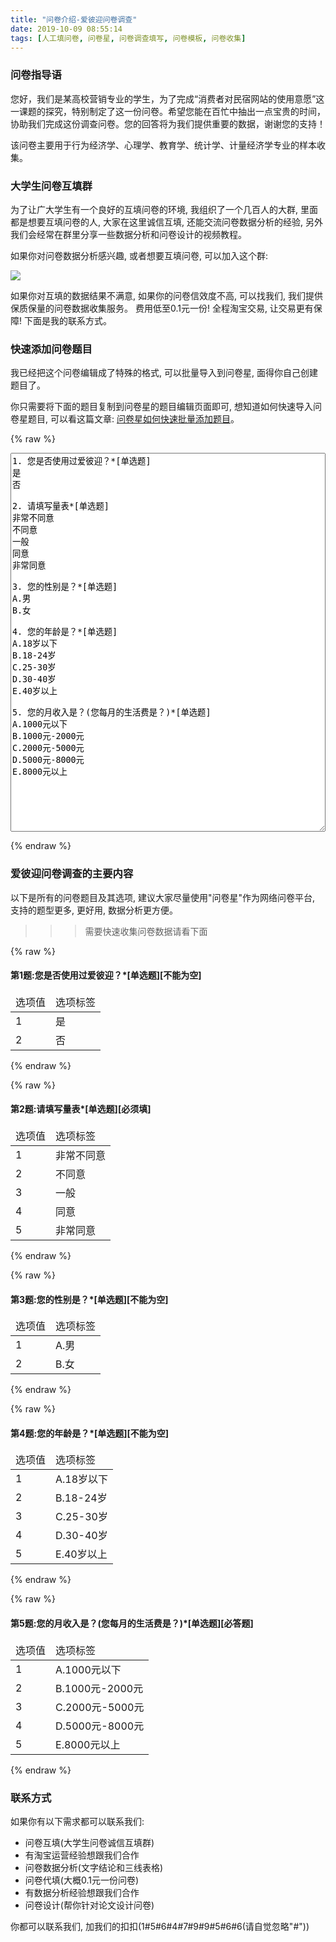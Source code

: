 ```yaml
---
title: "问卷介绍-爱彼迎问卷调查"
date: 2019-10-09 08:55:14
tags: [人工填问卷, 问卷星, 问卷调查填写, 问卷模板, 问卷收集]
---
```


### 问卷指导语

您好，我们是某高校营销专业的学生，为了完成“消费者对民宿网站的使用意愿”这一课题的探究，特别制定了这一份问卷。希望您能在百忙中抽出一点宝贵的时间，协助我们完成这份调查问卷。您的回答将为我们提供重要的数据，谢谢您的支持！

该问卷主要用于行为经济学、心理学、教育学、统计学、计量经济学专业的样本收集。

<!-- more -->


### 大学生问卷互填群

为了让广大学生有一个良好的互填问卷的环境, 我组织了一个几百人的大群, 里面都是想要互填问卷的人, 大家在这里诚信互填, 
还能交流问卷数据分析的经验, 另外我们会经常在群里分享一些数据分析和问卷设计的视频教程。

如果你对问卷数据分析感兴趣, 或者想要互填问卷, 可以加入这个群:

<img src="/images/问卷互填群二维码.png">

如果你对互填的数据结果不满意, 如果你的问卷信效度不高, 可以找我们, 我们提供保质保量的问卷数据收集服务。 
费用低至0.1元一份! 全程淘宝交易, 让交易更有保障! 下面是我的联系方式。



### 快速添加问卷题目

我已经把这个问卷编辑成了特殊的格式, 可以批量导入到问卷星, 面得你自己创建题目了。

你只需要将下面的题目复制到问卷星的题目编辑页面即可, 想知道如何快速导入问卷星题目, 可以看这篇文章: [问卷星如何快速批量添加题目](https://mlln.cn/2019/06/01/%E9%97%AE%E5%8D%B7%E6%98%9F%E5%A6%82%E4%BD%95%E5%BF%AB%E9%80%9F%E6%B7%BB%E5%8A%A0%E6%89%B9%E9%87%8F%E9%A2%98%E7%9B%AE/index.html)。

{% raw %}
<textarea rows="40" style="width: 100%;">1. 您是否使用过爱彼迎？*[单选题]
是
否

2. 请填写量表*[单选题]
非常不同意
不同意
一般
同意
非常同意

3. 您的性别是？*[单选题]
A.男
B.女

4. 您的年龄是？*[单选题]
A.18岁以下
B.18-24岁
C.25-30岁
D.30-40岁
E.40岁以上

5. 您的月收入是？(您每月的生活费是？)*[单选题]
A.1000元以下
B.1000元-2000元
C.2000元-5000元
D.5000元-8000元
E.8000元以上</textarea>
{% endraw %}

### 爱彼迎问卷调查的主要内容

以下是所有的问卷题目及其选项, 建议大家尽量使用"问卷星"作为网络问卷平台, 支持的题型更多, 更好用, 数据分析更方便。

>>> 需要快速收集问卷数据请看下面


{% raw %}
<div class="qitem">
<h4>第1题:您是否使用过爱彼迎？*[单选题][不能为空]</h4>

<table class="table">
<thead>
<tr><td>选项值</td><td>选项标签</td></tr>
</thead>
<tbody>
<tr><td>1</td><td>是</td></tr>
<tr><td>2</td><td>否</td></tr>
</tbody>
</table>

</div>
{% endraw %}


{% raw %}
<div class="qitem">
<h4>第2题:请填写量表*[单选题][必须填]</h4>

<table class="table">
<thead>
<tr><td>选项值</td><td>选项标签</td></tr>
</thead>
<tbody>
<tr><td>1</td><td>非常不同意</td></tr>
<tr><td>2</td><td>不同意</td></tr>
<tr><td>3</td><td>一般</td></tr>
<tr><td>4</td><td>同意</td></tr>
<tr><td>5</td><td>非常同意</td></tr>
</tbody>
</table>

</div>
{% endraw %}


{% raw %}
<div class="qitem">
<h4>第3题:您的性别是？*[单选题][不能为空]</h4>

<table class="table">
<thead>
<tr><td>选项值</td><td>选项标签</td></tr>
</thead>
<tbody>
<tr><td>1</td><td>A.男</td></tr>
<tr><td>2</td><td>B.女</td></tr>
</tbody>
</table>

</div>
{% endraw %}


{% raw %}
<div class="qitem">
<h4>第4题:您的年龄是？*[单选题][不能为空]</h4>

<table class="table">
<thead>
<tr><td>选项值</td><td>选项标签</td></tr>
</thead>
<tbody>
<tr><td>1</td><td>A.18岁以下</td></tr>
<tr><td>2</td><td>B.18-24岁</td></tr>
<tr><td>3</td><td>C.25-30岁</td></tr>
<tr><td>4</td><td>D.30-40岁</td></tr>
<tr><td>5</td><td>E.40岁以上</td></tr>
</tbody>
</table>

</div>
{% endraw %}


{% raw %}
<div class="qitem">
<h4>第5题:您的月收入是？(您每月的生活费是？)*[单选题][必答题]</h4>

<table class="table">
<thead>
<tr><td>选项值</td><td>选项标签</td></tr>
</thead>
<tbody>
<tr><td>1</td><td>A.1000元以下</td></tr>
<tr><td>2</td><td>B.1000元-2000元</td></tr>
<tr><td>3</td><td>C.2000元-5000元</td></tr>
<tr><td>4</td><td>D.5000元-8000元</td></tr>
<tr><td>5</td><td>E.8000元以上</td></tr>
</tbody>
</table>

</div>
{% endraw %}



<!-- ---
title: 心理教育医学的问卷免费下载
date: 2019-05-23 08:59:15
tags: [问卷星, 问卷网, 问卷下载, 问卷互填, 问卷设计, 问卷模板, 毕业问卷, 问卷数据分析, 问卷代填, ]
--- -->

### 联系方式
 
如果你有以下需求都可以联系我们:

- 问卷互填(大学生问卷诚信互填群)
- 有淘宝运营经验想跟我们合作
- 问卷数据分析(文字结论和三线表格)
- 问卷代填(大概0.1元一份问卷)
- 有数据分析经验想跟我们合作
- 问卷设计(帮你针对论文设计问卷)

你都可以联系我们, 加我们的扣扣(1#5#6#4#7#9#9#5#6#6(请自觉忽略"#"))
